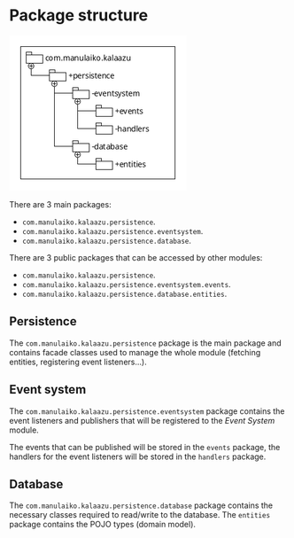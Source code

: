 Package structure
=================

![diagram](uml/Package%20structure.png)

There are 3 main packages:

 * `com.manulaiko.kalaazu.persistence`.
 * `com.manulaiko.kalaazu.persistence.eventsystem`.
 * `com.manulaiko.kalaazu.persistence.database`.

There are 3 public packages that can be accessed by other modules:

 * `com.manulaiko.kalaazu.persistence`.
 * `com.manulaiko.kalaazu.persistence.eventsystem.events`.
 * `com.manulaiko.kalaazu.persistence.database.entities`.

Persistence
-----------

The `com.manulaiko.kalaazu.persistence` package is the main package and contains
facade classes used to manage the whole module (fetching entities, registering
event listeners...).

Event system
------------

The `com.manulaiko.kalaazu.persistence.eventsystem` package contains the
event listeners and publishers that will be registered to the *Event System* module.

The events that can be published will be stored in the `events` package, the
handlers for the event listeners will be stored in the `handlers` package.

Database
--------

The `com.manulaiko.kalaazu.persistence.database` package contains the necessary classes
required to read/write to the database.
The `entities` package contains the POJO types (domain model).
